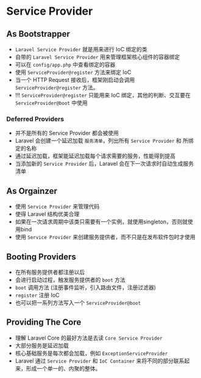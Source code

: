 # Service Provider

## As Bootstrapper
* `Laravel Service Provider` 就是用来进行 IoC 绑定的类
* 自带的 `Laravel Service Provider` 用来管理框架核心组件的容器绑定
* 可以在 `config/app.php` 中查看绑定的容器
* 使用 `ServiceProvider@register` 方法来绑定 IoC
* 当一个 HTTP Request 接收后，框架刚启动会调用 `ServiceProvider@register` 方法。
* !!! `ServiceProvider@register` 只能用来 IoC 绑定，其他的判断、交互要在 `ServiceProvider@boot` 中使用

### Deferred Providers
* 并不是所有的 Service Provider 都会被使用
* Laravel 会创建一个延迟加载 `服务清单`，列出所有 `Service Provider` 和 所绑定的名称
* 通过延迟加载，框架能延迟加载每个请求需要的服务，性能得到提高
* 当添加新的 `Service Provider` 后，Laravel 会在下一次请求时自动生成服务清单

## As Orgainzer
* 使用 `Service Provider` 来管理代码
* 使得 Laravel 结构优美合理
* 如果在一次请求周期中该类只需要有一个实例，就使用singleton，否则就使用bind
* 使用 `Service Provider` 来创建服务提供者，而不只是在发布软件包时才使用

## Booting Providers
* 在所有服务提供者都注册以后
* 会进行启动过程，触发服务提供者的 `boot` 方法
* `boot` 调用方法 (注册事件监听，引入路由文件，注册过滤器)
* `register` 注册 IoC
* 也可以把一系列方法写入一个 `ServiceProvider@boot`

## Providing The Core
* 理解 Laravel Core 的最好方法是去读 `Core Service Provider`
* 大部分服务是延迟加载
* 核心基础服务是每次都会加载，例如 `ExceptionServiceProvider`
* Laravel 通过 `Service Provider` 和 `IoC Container` 来将不同的部分联系起来，形成一个单一的、内聚的整体。
